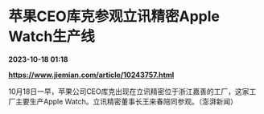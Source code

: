 # 苹果CEO库克参观立讯精密Apple Watch生产线

**2023-10-18 01:18**

**https://www.jiemian.com/article/10243757.html**

10月18日一早，苹果公司CEO库克出现在立讯精密位于浙江嘉善的工厂，这家工厂主要生产Apple Watch。立讯精密董事长王来春陪同参观。（澎湃新闻）